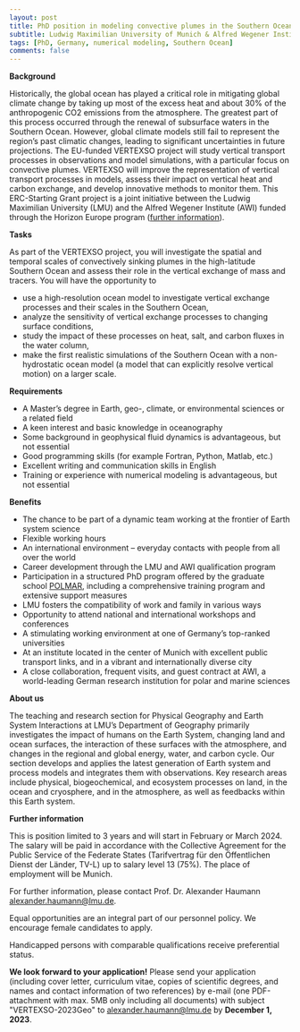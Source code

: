```yaml
---
layout: post
title: PhD position in modeling convective plumes in the Southern Ocean (Munich, Germany)
subtitle: Ludwig Maximilian University of Munich & Alfred Wegener Institute
tags: [PhD, Germany, numerical modeling, Southern Ocean]
comments: false
---
```



**Background**

Historically, the global ocean has played a critical role in mitigating global climate change by taking up most of the excess heat and about 30% of the anthropogenic CO2 emissions from the atmosphere. The greatest part of this process occurred through the renewal of subsurface waters in the Southern Ocean. However, global climate models still fail to represent the region’s past climatic changes, leading to significant uncertainties in future projections. The EU-funded VERTEXSO project will study vertical transport processes in observations and model simulations, with a particular focus on convective plumes. VERTEXSO will improve the representation of vertical transport processes in models, assess their impact on vertical heat and carbon exchange, and develop innovative methods to monitor them. This ERC-Starting Grant project is a joint initiative between the Ludwig Maximilian University (LMU) and the Alfred Wegener Institute (AWI) funded through the Horizon Europe program ([further information](https://cordis.europa.eu/project/id/101041743)).


**Tasks**

As part of the VERTEXSO project, you will investigate the spatial and temporal scales of convectively sinking plumes in the high-latitude Southern Ocean and assess their role in the vertical exchange of mass and tracers. You will have the opportunity to

 - use a high-resolution ocean model to investigate vertical exchange processes and their scales in the Southern Ocean,
 - analyze the sensitivity of vertical exchange processes to changing surface conditions,
 - study the impact of these processes on heat, salt, and carbon fluxes in the water column,
 - make the first realistic simulations of the Southern Ocean with a non-hydrostatic ocean model (a model that can explicitly resolve vertical motion) on a larger scale.


**Requirements**

 - A Master’s degree in Earth, geo-, climate, or environmental sciences or a related field
 - A keen interest and basic knowledge in oceanography
 - Some background in geophysical fluid dynamics is advantageous, but not essential
 - Good programming skills (for example Fortran, Python, Matlab, etc.)
 - Excellent writing and communication skills in English
 - Training or experience with numerical modeling is advantageous, but not essential


**Benefits**

 - The chance to be part of a dynamic team working at the frontier of Earth system science
 - Flexible working hours
 - An international environment – everyday contacts with people from all over the world
 - Career development through the LMU and AWI qualification program
 - Participation in a structured PhD program offered by the graduate school [POLMAR](https://www.awi.de/en/work-study/out-of-university/graduate-school-polmar.html), including a comprehensive training program and extensive support measures
 - LMU fosters the compatibility of work and family in various ways
 - Opportunity to attend national and international workshops and conferences
 - A stimulating working environment at one of Germany’s top-ranked universities
 - At an institute located in the center of Munich with excellent public transport links, and in a vibrant and internationally diverse city
 - A close collaboration, frequent visits, and guest contract at AWI, a world-leading German research institution for polar and marine sciences


**About us**

The teaching and research section for Physical Geography and Earth System Interactions at LMU’s Department of Geography primarily investigates the impact of humans on the Earth System, changing land and ocean surfaces, the interaction of these surfaces with the atmosphere, and changes in the regional and global energy, water, and carbon cycle. Our section develops and applies the latest generation of Earth system and process models and integrates them with observations. Key research areas include physical, biogeochemical, and ecosystem processes on land, in the ocean and cryosphere, and in the atmosphere, as well as feedbacks within this Earth system.


**Further information**

This is position limited to 3 years and will start in February or March 2024. The salary will be paid in accordance with the Collective Agreement for the Public Service of the Federate States (Tarifvertrag für den Öffentlichen Dienst der Länder, TV-L) up to salary level 13 (75%). The place of employment will be Munich.

For further information, please contact Prof. Dr. Alexander Haumann [alexander.haumann@lmu.de](mailto:alexander.haumann@lmu.de).

Equal opportunities are an integral part of our personnel policy. We encourage female candidates to apply.

Handicapped persons with comparable qualifications receive preferential status. 


**We look forward to your application!**
Please send your application (including cover letter, curriculum vitae, copies of scientific degrees, and names and contact information of two references) by e-mail (one PDF-attachment with max. 5MB only including all documents) with subject "VERTEXSO-2023Geo" to [alexander.haumann@lmu.de](mailto:alexander.haumann@lmu.de) by **December 1, 2023**.
